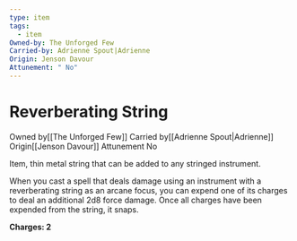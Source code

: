 ```yaml
---
type: item
tags:
  - item
Owned-by: The Unforged Few
Carried-by: Adrienne Spout|Adrienne
Origin: Jenson Davour
Attunement: " No"
---
```


# Reverberating String

<span class="dataview inline-field"><span class="inline-field-key">Owned by</span><span class="inline-field-value">[[The Unforged Few]]</span></span>
<span class="dataview inline-field"><span class="inline-field-key">Carried by</span><span class="inline-field-value">[[Adrienne Spout|Adrienne]]</span></span>
<span class="dataview inline-field"><span class="inline-field-key">Origin</span><span class="inline-field-value">[[Jenson Davour]]</span></span>
<span class="dataview inline-field"><span class="inline-field-key">Attunement</span><span class="inline-field-value"> No</span></span>

Item, thin metal string that can be added to any stringed instrument. 

When you cast a spell that deals damage using an instrument with a reverberating string as an arcane focus, you can expend one of its charges to deal an additional 2d8 force damage. Once all charges have been expended from the string, it snaps.

**Charges: 2** 